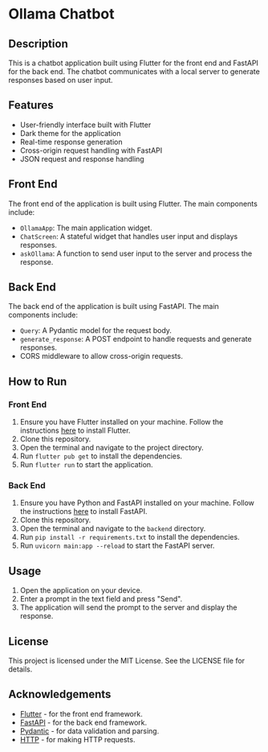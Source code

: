 # Ollama Chatbot

## Description
This is a chatbot application built using Flutter for the front end and FastAPI for the back end. The chatbot communicates with a local server to generate responses based on user input.

## Features
- User-friendly interface built with Flutter
- Dark theme for the application
- Real-time response generation
- Cross-origin request handling with FastAPI
- JSON request and response handling

## Front End
The front end of the application is built using Flutter. The main components include:
- `OllamaApp`: The main application widget.
- `ChatScreen`: A stateful widget that handles user input and displays responses.
- `askOllama`: A function to send user input to the server and process the response.

## Back End
The back end of the application is built using FastAPI. The main components include:
- `Query`: A Pydantic model for the request body.
- `generate_response`: A POST endpoint to handle requests and generate responses.
- CORS middleware to allow cross-origin requests.

## How to Run
### Front End
1. Ensure you have Flutter installed on your machine. Follow the instructions [here](https://flutter.dev/docs/get-started/install) to install Flutter.
2. Clone this repository.
3. Open the terminal and navigate to the project directory.
4. Run `flutter pub get` to install the dependencies.
5. Run `flutter run` to start the application.

### Back End
1. Ensure you have Python and FastAPI installed on your machine. Follow the instructions [here](https://fastapi.tiangolo.com/) to install FastAPI.
2. Clone this repository.
3. Open the terminal and navigate to the `backend` directory.
4. Run `pip install -r requirements.txt` to install the dependencies.
5. Run `uvicorn main:app --reload` to start the FastAPI server.

## Usage
1. Open the application on your device.
2. Enter a prompt in the text field and press "Send".
3. The application will send the prompt to the server and display the response.

## License
This project is licensed under the MIT License. See the LICENSE file for details.

## Acknowledgements
- [Flutter](https://flutter.dev/) - for the front end framework.
- [FastAPI](https://fastapi.tiangolo.com/) - for the back end framework.
- [Pydantic](https://pydantic-docs.helpmanual.io/) - for data validation and parsing.
- [HTTP](https://docs.python-requests.org/en/latest/) - for making HTTP requests.


